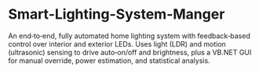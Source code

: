 # Smart-Lighting-System-Manger
 An end‑to‑end, fully automated home lighting system with feedback‑based control over interior and exterior LEDs.   Uses light (LDR) and motion (ultrasonic) sensing to drive auto‑on/off and brightness, plus a VB.NET GUI for manual override, power estimation, and statistical analysis.
